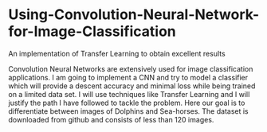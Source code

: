 # Using-Convolution-Neural-Network-for-Image-Classification
An implementation of Transfer Learning to obtain excellent results

Convolution Neural Networks are extensively used for image classification applications. I am going to implement a CNN and try to model a classifier which will provide a descent accuracy and minimal loss while being trained on a limited data set. I will use techniques like Transfer Learning and I will justify the path I have followed to tackle the problem. Here our goal is to differentiate between images of Dolphins and Sea-horses. The dataset is downloaded from github and consists of less than 120 images. 
